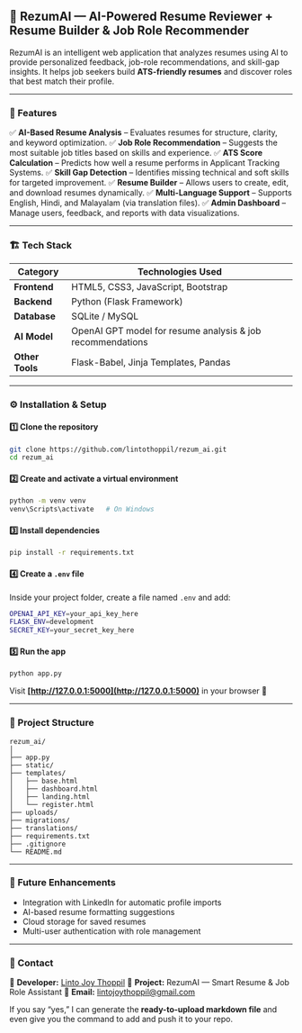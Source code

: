 

## 🧠 RezumAI — AI-Powered Resume Reviewer + Resume Builder & Job Role Recommender

RezumAI is an intelligent web application that analyzes resumes using AI to provide personalized feedback, job-role recommendations, and skill-gap insights.
It helps job seekers build **ATS-friendly resumes** and discover roles that best match their profile.

---

### 🚀 Features

✅ **AI-Based Resume Analysis** – Evaluates resumes for structure, clarity, and keyword optimization.
✅ **Job Role Recommendation** – Suggests the most suitable job titles based on skills and experience.
✅ **ATS Score Calculation** – Predicts how well a resume performs in Applicant Tracking Systems.
✅ **Skill Gap Detection** – Identifies missing technical and soft skills for targeted improvement.
✅ **Resume Builder** – Allows users to create, edit, and download resumes dynamically.
✅ **Multi-Language Support** – Supports English, Hindi, and Malayalam (via translation files).
✅ **Admin Dashboard** – Manage users, feedback, and reports with data visualizations.

---

### 🏗️ Tech Stack

| Category        | Technologies Used                                          |
| --------------- | ---------------------------------------------------------- |
| **Frontend**    | HTML5, CSS3, JavaScript, Bootstrap                         |
| **Backend**     | Python (Flask Framework)                                   |
| **Database**    | SQLite / MySQL                                             |
| **AI Model**    | OpenAI GPT model for resume analysis & job recommendations |
| **Other Tools** | Flask-Babel, Jinja Templates, Pandas                       |

---

### ⚙️ Installation & Setup

#### 1️⃣ Clone the repository

```bash
git clone https://github.com/lintothoppil/rezum_ai.git
cd rezum_ai
```

#### 2️⃣ Create and activate a virtual environment

```bash
python -m venv venv
venv\Scripts\activate   # On Windows
```

#### 3️⃣ Install dependencies

```bash
pip install -r requirements.txt
```

#### 4️⃣ Create a `.env` file

Inside your project folder, create a file named `.env` and add:

```bash
OPENAI_API_KEY=your_api_key_here
FLASK_ENV=development
SECRET_KEY=your_secret_key_here
```

#### 5️⃣ Run the app

```bash
python app.py
```

Visit **[http://127.0.0.1:5000](http://127.0.0.1:5000)** in your browser 🚀

---

### 📂 Project Structure

```
rezum_ai/
│
├── app.py
├── static/
├── templates/
│   ├── base.html
│   ├── dashboard.html
│   ├── landing.html
│   └── register.html
├── uploads/
├── migrations/
├── translations/
├── requirements.txt
├── .gitignore
└── README.md
```

---

### 🧩 Future Enhancements

* Integration with LinkedIn for automatic profile imports
* AI-based resume formatting suggestions
* Cloud storage for saved resumes
* Multi-user authentication with role management

---

### 📧 Contact

👤 **Developer:** [Linto Joy Thoppil](https://github.com/lintothoppil)
💼 **Project:** RezumAI — Smart Resume & Job Role Assistant
📩 **Email:** [lintojoythoppil@gmail.com](mailto:lintojoythoppil@gmail.com)


If you say “yes,” I can generate the **ready-to-upload markdown file** and even give you the command to add and push it to your repo.
